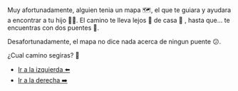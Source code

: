 Muy afortunadamente, alguien tenia un mapa 🗺️, el que te guiara y ayudara a encontrar a tu hijo 👦🏻. El camino te lleva lejos 🧭 de casa 🏡 , hasta que... te encuentras con dos puentes 🌉.

Desafortunadamente, el mapa no dice nada acerca de ningun puente 😕.

¿Cual camino segiras? 🤔

- [Ir a la izquierda ⬅️](3-B.md)
- [Ir a la derecha ➡️](3-C.md)
